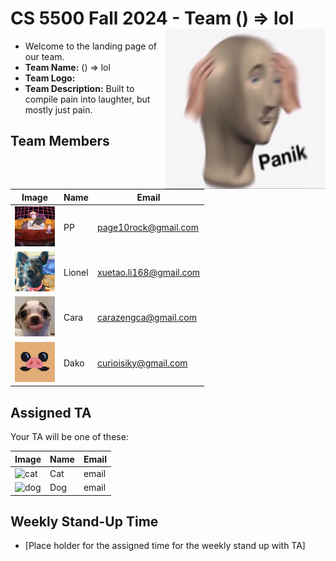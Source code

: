 # CS 5500 Fall 2024 - Team () => lol <img src="Resources/teamlogo.png" alt="Team Logo" height="256" width="256" align="right">


- Welcome to the landing page of our team.
- **Team Name:** () => lol
- **Team Logo:** 
- **Team Description:** Built to compile pain into laughter, but mostly just pain.


## Team Members
| Image | Name | Email |
|-------|------|-------|
| <img src="Resources/flower2.jpg" alt="PP" height="64" width="64"> | PP | page10rock@gmail.com |
| <img src="Resources/LL-profileimage.png" alt="LL" height="64" width="64"> | Lionel | xuetao.li168@gmail.com |
| <img src="Resources/cara_headshot.JPG" alt="Hippo" height="64" width="64"> | Cara | carazengca@gmail.com |
| <img src="Resources/dako.png" alt="Shark" height="64" width="64"> | Dako | curioisiky@gmail.com |



## Assigned TA
Your TA will be one of these:

| Image | Name | Email |
|-------|------|-------|
| <img src="Resources/cat.png" alt="cat" height="64" width="64"> | Cat | email |
| <img src="Resources/dog.png" alt="dog" height="64" width="64"> | Dog| email |


## Weekly Stand-Up Time
- [Place holder for the assigned time for the weekly stand up with TA]


